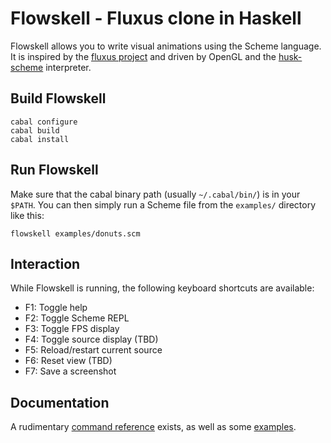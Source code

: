 Flowskell - Fluxus clone in Haskell
===================================

Flowskell allows you to write visual animations using the Scheme language. It is inspired by the [fluxus project](http://www.pawfal.org/fluxus/) and driven by OpenGL and the [husk-scheme](https://github.com/justinethier/husk-scheme) interpreter.

Build Flowskell
---------------

    cabal configure
    cabal build
    cabal install

Run Flowskell
-------------

Make sure that the cabal binary path (usually `~/.cabal/bin/`) is in your `$PATH`. You can then simply run a Scheme file from the `examples/` directory like this:

    flowskell examples/donuts.scm

Interaction
-----------

While Flowskell is running, the following keyboard shortcuts are available:

 * F1: Toggle help
 * F2: Toggle Scheme REPL
 * F3: Toggle FPS display
 * F4: Toggle source display (TBD)
 * F5: Reload/restart current source
 * F6: Reset view (TBD)
 * F7: Save a screenshot


Documentation
-------------

A rudimentary [command reference](https://github.com/lordi/flowskell/blob/master/doc/commands.md) exists, as well as some [examples](https://github.com/lordi/flowskell/tree/master/examples).
